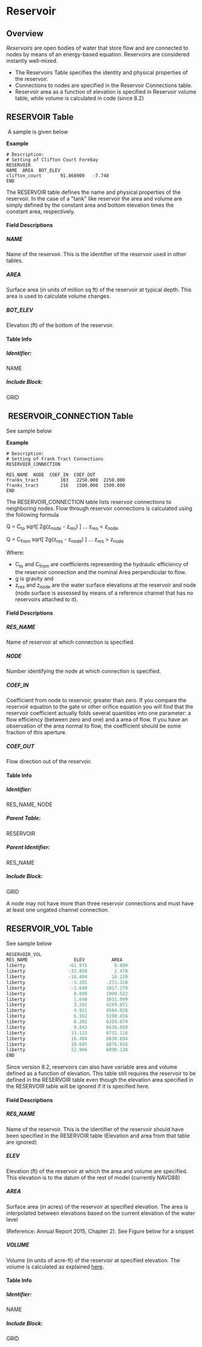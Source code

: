 # Reservoir

## Overview

*Reservoirs* are open bodies of water that store flow and are connected
to nodes by means of an energy-based equation. Reservoirs are considered
instantly well-mixed.

-   The Reservoirs Table specifies the identity and physical properties
    of the reservoir.
-   Connections to nodes are specified in the Reservoir Connections
    table. 
-   Reservoir area as a function of elevation is specified in Reservoir
    volume table, while volume is calculated in code (since 8.2)

  

## RESERVOIR Table

  

  

 A sample is given below

**Example**

``` text
# Description:
# Setting of Clifton Court Forebay
RESERVOIR
NAME  AREA  BOT_ELEV   
clifton_court       91.868000   -7.748      
END
```

  

The RESERVOIR table defines the name and physical properties of the
reservoir. In the case of a "tank" like reservoir the area and volume
are simply defined by the constant area and bottom elevation times the
constant area, respectively.

#### Field Descriptions

##### NAME

Name of the reservoir. This is the identifier of the reservoir used in
other tables.

##### AREA

Surface area (in units of million sq ft) of the reservoir at typical
depth. This area is used to calculate volume changes.

##### BOT_ELEV

Elevation (ft) of the bottom of the reservoir.

#### Table Info

##### Identifier:

NAME

##### Include Block:

GRID

##  RESERVOIR_CONNECTION Table

See sample below

**Example**

``` text
# Description:
# Setting of Frank Tract Connections
RESERVOIR_CONNECTION

RES_NAME  NODE  COEF_IN  COEF_OUT   
franks_tract        103   2250.000  2250.000     
franks_tract        216   1500.000  1500.000    
END
```

  

The RESERVOIR_CONNECTION table lists reservoir connections to
neighboring nodes. Flow through reservoir connections is calculated
using the following formula

Q = C<sub>to</sub> sqrt\[ 2g(z<sub>node</sub> - z<sub>res</sub>) \] ...
z<sub>res</sub> \< z<sub>node</sub>

Q = C<sub>from</sub> sqrt\[ 2g(z<sub>res</sub> - z<sub>node</sub>) \]
... z<sub>res</sub> \> z<sub>node</sub>

Where:

-   C<sub>to</sub> and C<sub>from</sub> are coefficients representing
    the hydraulic efficiency of the reservoir connection and the nominal
    Area perpendicular to flow.
-   g is gravity and
-   z<sub>res</sub> and z<sub>node</sub> are the water surface
    elevations at the reservoir and node (node surface is assessed by
    means of a reference channel that has no reservoirs attached to it).

#### Field Descriptions

##### RES_NAME

Name of reservoir at which connection is specified.

##### NODE

Number identifying the node at which connection is specified.

##### COEF_IN

Coefficient from node to reservoir, greater than zero. If you compare
the reservoir equation to the gate or other orifice equation you will
find that the reservoir coefficient actually folds several quantities
into one parameter: a flow efficiency (between zero and one) and a area
of flow. If you have an observation of the area normal to flow, the
coefficient should be some fraction of this aperture.

##### COEF_OUT

Flow direction out of the reservoir.

  

#### Table Info

##### Identifier:

RES_NAME, NODE

##### Parent Table:

RESERVOIR

##### Parent Identifier:

RES_NAME

##### Include Block:

GRID

A node may not have more than three reservoir connections and must have
at least one ungated channel connection.

## RESERVOIR_VOL Table

See sample below

``` python
RESERVOIR_VOL
RES_NAME                 ELEV          AREA
liberty                -61.975          0.000
liberty                -32.808          2.478
liberty                -16.404         16.220
liberty                 -3.281        272.328
liberty                 -1.640       1017.270
liberty                  0.000       1999.522
liberty                  1.640       3031.999
liberty                  3.281       4209.851
liberty                  4.921       4584.028
liberty                  6.562       5190.456
liberty                  8.202       6359.679
liberty                  9.843       6636.050
liberty                 13.123       6731.118
liberty                 16.404       6830.894
liberty                 19.685       6876.916
liberty                 22.966       6890.138
END
```

  

Since version 8.2, reservoirs can also have variable area and volume
defined as a function of elevation. This table still requires the
reservoir to be defined in the RESERVOIR table even though the elevation
area specified in the RESERVOIR table will be ignored if it is specified
here.

#### Field Descriptions

##### RES_NAME

Name of the reservoir. This is the identifier of the reservoir should
have been specified in the RESERVOIR table (Elevation and area from that
table are ignored)

##### ELEV 

Elevation (ft) of the reservoir at which the area and volume are
specified. This elevation is to the datum of the rest of model
(currently NAVD88)

##### AREA

Surface area (in acres) of the reservoir at specified elevation. The
area is interpolated between elevations based on the current elevation
of the water level

(Reference: Annual Report 2015, Chapter 2). See Figure below for a
snippet

##### VOLUME

Volume (in units of acre-ft) of the reservoir at specified elevation.
The volume is calculated as explained [here](Reservoir_Volume_Calculation.md).

#### Table Info

##### Identifier:

NAME

##### Include Block:

GRID

